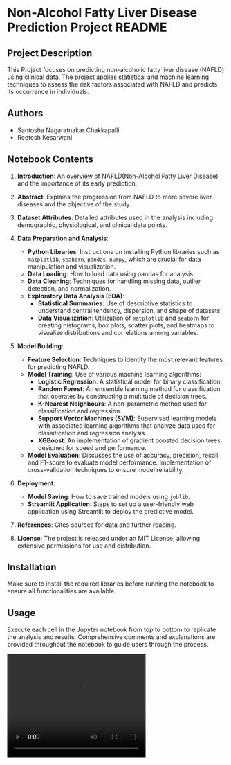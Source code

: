 # Non-Alcohol Fatty Liver Disease Prediction Project README

## Project Description
This Project focuses on predicting non-alcoholic fatty liver disease (NAFLD) using clinical data. The project applies statistical and machine learning techniques to assess the risk factors associated with NAFLD and predicts its occurrence in individuals.

## Authors
- Santosha Nagaratnakar Chakkapalli
- Reetesh Kesarwani

## Notebook Contents
1. **Introduction**: An overview of NAFLD(Non-Alcohol Fatty Liver Disease) and the importance of its early prediction.
2. **Abstract**: Explains the progression from NAFLD to more severe liver diseases and the objective of the study.
3. **Dataset Attributes**: Detailed attributes used in the analysis including demographic, physiological, and clinical data points.

4. **Data Preparation and Analysis**:
   - **Python Libraries**: Instructions on installing Python libraries such as `matplotlib`, `seaborn`, `pandas`, `numpy`, which are crucial for data manipulation and visualization.
   - **Data Loading**: How to load data using pandas for analysis.
   - **Data Cleaning**: Techniques for handling missing data, outlier detection, and normalization.
   - **Exploratory Data Analysis (EDA)**:
     - **Statistical Summaries**: Use of descriptive statistics to understand central tendency, dispersion, and shape of datasets.
     - **Data Visualization**: Utilization of `matplotlib` and `seaborn` for creating histograms, box plots, scatter plots, and heatmaps to visualize distributions and correlations among variables.

5. **Model Building**:
   - **Feature Selection**: Techniques to identify the most relevant features for predicting NAFLD.
   - **Model Training**: Use of various machine learning algorithms:
     - **Logistic Regression**: A statistical model for binary classification.
     - **Random Forest**: An ensemble learning method for classification that operates by constructing a multitude of decision trees.
     - **K-Nearest Neighbours**: A non-parametric method used for classification and regression.
     - **Support Vector Machines (SVM)**: Supervised learning models with associated learning algorithms that analyze data used for classification and regression analysis.
     - **XGBoost**: An implementation of gradient boosted decision trees designed for speed and performance.
   - **Model Evaluation**: Discusses the use of accuracy, precision, recall, and F1-score to evaluate model performance. Implementation of cross-validation techniques to ensure model reliability.

6. **Deployment**:
   - **Model Saving**: How to save trained models using `joblib`.
   - **Streamlit Application**: Steps to set up a user-friendly web application using Streamlit to deploy the predictive model.

7. **References**: Cites sources for data and further reading.
8. **License**: The project is released under an MIT License, allowing extensive permissions for use and distribution.

## Installation
Make sure to install the required libraries before running the notebook to ensure all functionalities are available.

## Usage
Execute each cell in the Jupyter notebook from top to bottom to replicate the analysis and results. Comprehensive comments and explanations are provided throughout the notebook to guide users through the process.


<video width="320" height="240" controls>
  <source src="Video_Explanation.mp4" type="video/mp4">
  Your browser does not support the video tag.
</video>
